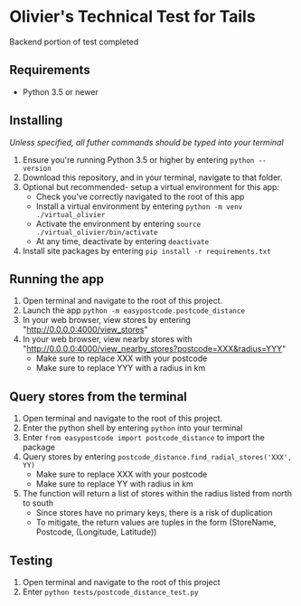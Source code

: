# Olivier's Technical Test for Tails
Backend portion of test completed

## Requirements
* Python 3.5 or newer

## Installing
*Unless specified, all futher commands should be typed into your terminal*
1. Ensure you're running Python 3.5 or higher by entering `python --version`
2. Download this repository, and in your terminal, navigate to that folder.
3. Optional but recommended- setup a virtual environment for this app:
   * Check you've correctly navigated to the root of this app
   * Install a virtual environment by entering `python -m venv ./virtual_olivier`
   * Activate the environment by entering `source ./virtual_olivier/bin/activate`
   * At any time, deactivate by entering `deactivate`
4. Install site packages by entering `pip install -r requirements.txt`

## Running the app

1. Open terminal and navigate to the root of this project.
2. Launch the app `python -m easypostcode.postcode_distance`
3. In your web browser, view stores by entering "http://0.0.0.0:4000/view_stores"
4. In your web browser, view nearby stores with "http://0.0.0.0:4000/view_nearby_stores?postcode=XXX&radius=YYY"
    * Make sure to replace XXX with your postcode
    * Make sure to replace YYY with a radius in km

## Query stores from the terminal
    
1. Open terminal and navigate to the root of this project.
2. Enter the python shell by entering `python` into your terminal
3. Enter `from easypostcode import postcode_distance` to import the package
4. Query stores by entering `postcode_distance.find_radial_stores('XXX', YY)`
    * Make sure to replace XXX with your postcode
    * Make sure to replace YY with radius in km
5. The function will return a list of stores within the radius listed from north to south
    * Since stores have no primary keys, there is a risk of duplication
    * To mitigate, the return values are tuples in the form (StoreName, Postcode, (Longitude, Latitude))

## Testing

1. Open terminal and navigate to the root of this project
2. Enter `python tests/postcode_distance_test.py`
